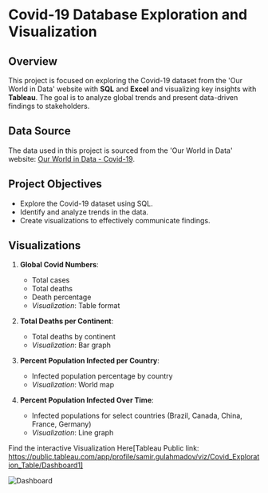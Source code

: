 # Covid-19 Database Exploration and Visualization

## Overview
This project is focused on exploring the Covid-19 dataset from the 'Our World in Data' website with **SQL** and **Excel** and visualizing key insights with **Tableau**. The goal is to analyze global trends and present data-driven findings to stakeholders.

## Data Source
The data used in this project is sourced from the 'Our World in Data' website: [Our World in Data - Covid-19](https://ourworldindata.org/covid-deaths).

## Project Objectives
- Explore the Covid-19 dataset using SQL.
- Identify and analyze trends in the data.
- Create visualizations to effectively communicate findings.

## Visualizations
1. **Global Covid Numbers**:
   - Total cases
   - Total deaths
   - Death percentage
   - *Visualization*: Table format

2. **Total Deaths per Continent**:
   - Total deaths by continent
   - *Visualization*: Bar graph

3. **Percent Population Infected per Country**:
   - Infected population percentage by country
   - *Visualization*: World map

4. **Percent Population Infected Over Time**:
   - Infected populations for select countries (Brazil, Canada, China, France, Germany)
   - *Visualization*: Line graph
  
Find the interactive Visualization Here[Tableau Public link: https://public.tableau.com/app/profile/samir.gulahmadov/viz/Covid_Exploration_Table/Dashboard1]

![Dashboard](https://github.com/SamirG-ov/PortfolioProjects/assets/47461720/4e6e018e-2aeb-4b48-ae40-3e5cff195a1d)
